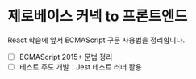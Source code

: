 # 제로베이스 커넥 to 프론트엔드

React 학습에 앞서 ECMAScript 구문 사용법을 정리합니다.

- [ ] ECMAScript 2015+ 문법 정리
- [ ] 테스트 주도 개발：Jest 테스트 러너 활용